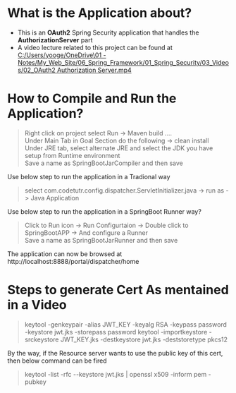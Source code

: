# What is the Application about? </br>
- This is an <b>OAuth2</b> Spring Security application that handles the <b>AuthorizationServer</b> part
- A video lecture related to this project can be found at <a href="https://www.youtube.com/watch?v=wxebTn_a930" target="_blank">C:/Users/yooge/OneDrive\01 - Notes/My_Web_Site/06_Spring_Framework/01_Spring_Security/03_Videos/02_OAuth2 Authorization Server.mp4</a></br>

# How to Compile and Run the Application? </br>
> Right click on project select Run -> Maven build .... </br>
> Under Main Tab in Goal Section do the following -> clean install </br>
> Under JRE tab, select alternate JRE and select the JDK you have setup from Runtime environment </br>
> Save a name as SpringBootJarCompiler and then save </br>

Use below step to run the application in a Tradional way </br>
> select com.codetutr.config.dispatcher.ServletInitializer.java -> run as -> Java Application </br>

Use below step to run the application in a SpringBoot Runner way? </br>
> Click to Run icon -> Run Configurtaion -> Double click to SpringBootAPP -> And configure a Runner </br>
> Save a name as SpringBootJarRunner and then save </br>

The application can now be browsed at http://localhost:8888/portal/dispatcher/home </br>

# Steps to generate Cert As mentained in a Video </br>
> keytool -genkeypair -alias JWT_KEY -keyalg RSA -keypass password -keystore jwt.jks -storepass password
> keytool -importkeystore -srckeystore JWT_KEY.jks -destkeystore jwt.jks -deststoretype pkcs12 </br>

By the way, if the Resource server wants to use the public key of this cert, then below command can be fired </br>

> keytool -list -rfc --keystore jwt.jks | openssl x509 -inform pem -pubkey








